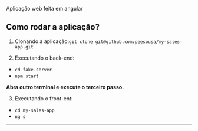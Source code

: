 Aplicação web feita em angular

## Como rodar a aplicação?

1. Clonando a aplicação:`git clone git@github.com:peesousa/my-sales-app.git`

2. Executando o back-end:

- `cd fake-server`
- `npm start`

**Abra outro terminal e execute o terceiro passo.**

3. Executando o front-ent:

- `cd my-sales-app`
- `ng s`

---
